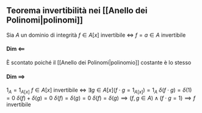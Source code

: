 ## Teorema invertibilità nei [[Anello dei Polinomi|polinomi]]
Sia $A$ un dominio di integrità
$f \in A[x]$ invertibile $\iff$ $f=a \in A$ invertibile
#### Dim $\impliedby$
È scontato poiché il [[Anello dei Polinomi|polinomio]] costante è lo stesso
#### Dim $\implies$
$1_A = 1_{A[x]}$
$f \in A[x]$ invertibile $\iff$ $\exists g \in A[x] (f \cdot g = 1_{A[x]}) = 1_A$
$\delta(f \cdot g)=\delta(1)=0$
$\delta(f) + \delta(g) = 0$
$\delta(f)=\delta(g)=0$
$\delta(f)=\delta(g) \implies (f,g \in A) \land (f \cdot g = 1) \implies f$ invertibile